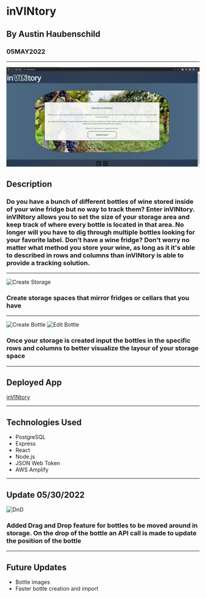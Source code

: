 # inVINtory
## By Austin Haubenschild
### 05MAY2022
---
![Title IMG](/src/assets/landingpage.png)
## Description
### Do you have a bunch of different bottles of wine stored inside of your wine fridge but no way to track them? Enter inVINtory. inVINtory allows you to set the size of your storage area and keep track of where every bottle is located in that area. No longer will you have to dig through multiple bottles looking for your favorite label. Don't have a wine fridge? Don't worry no matter what method you store your wine, as long as it it's able to described in rows and columns than inVINtory is able to provide a tracking solution.
---
![Create Storage](/src/assets/storagecreation.gif)
### Create storage spaces that mirror fridges or cellars that you have
---
![Create Bottle](/src/assets/bottlecreation.gif)
![Edit Bottle](/src/assets/bottlemove.gif)
### Once your storage is created input the bottles in the specific rows and columns to better visualize the layour of your storage space
---
## Deployed App
[inVINtory](https://invintory.link)

---
## Technologies Used
- PostgreSQL
- Express
- React
- Node.js
- JSON Web Token
- AWS Amplify 
---
## Update 05/30/2022
![DnD](/src/assets/dnd.gif)
### Added Drag and Drop feature for bottles to be moved around in storage. On the drop of the bottle an API call is made to update the position of the bottle
---
## Future Updates
- Bottle images
- Faster bottle creation and import
